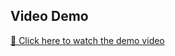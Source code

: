 ## Video Demo

[🎥 Click here to watch the demo video](https://drive.google.com/file/d/1HrldaUHntXlcVCE2wrbkzj4CTh7k7SsW/view?usp=drive_link)
